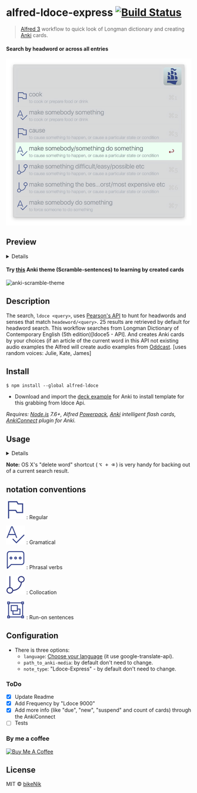 # alfred-ldoce-express [![Build Status](https://travis-ci.org/bikenik/alfred-ldoce.svg?branch=master)](https://travis-ci.org/bikenik/alfred-ldoce)

> [Alfred 3](https://www.alfredapp.com) workflow to quick look of Longman dictionary and creating [Anki](https://apps.ankiweb.net) cards.

#### Search by headword or across all entries
![Search by headword or across all entries](./media-readme/main-window.png)

## Preview

<details>
 
<!-- toc -->

#### Create, choose and delete your decks in Anki
![Create, choose and delete your decks in Anki](./media-readme/mods.png)

#### Use <kbd>⌘L</kbd> for more info by large text and copy it
>![Use [⌘L] for more info by large text and copy it](./media-readme/largeText.png)

#### Warnings, Notifications
>  ![search wichout Anki](./media-readme/edit_mode.png)

>  ![Notification](./media-readme/Notification-alfred-readme.png)

<!-- tocstop -->

</details>

#### Try [this](https://github.com/bikenik/alfred-ldoce/blob/master/Ldoce-Express.apkg) Anki theme (Scramble-sentences) to learning by created cards
![anki-scramble-theme](./media-readme/scramble-them-preview.gif)

## Description

The search, `ldoce <query>`, uses [Pearson's API](http://developer.pearson.com/apis/dictionaries) to hunt for headwords and senses that match `headeword/<query>`. 25 results are retrieved by default for headword search.
This workflow searches from Longman Dictionary of Contemporary English (5th edition)[ldoce5 - API]. And creates Anki cards by your choices (if an article of the current word in this API not existing audio examples the Alfred will create audio examples from [Oddcast](http://www.oddcast.com/demos/tts/tts_example.php?clients). [uses random voices: Julie, Kate, James]

## Install

```
$ npm install --global alfred-ldoce
```

* Download and import the [deck example](https://github.com/bikenik/alfred-ldoce/blob/master/Ldoce-Express.apkg) for Anki to install template for this grabbing from ldoce Api.

_Requires: [Node.js](https://nodejs.org) 7.6+, Alfred [Powerpack](https://www.alfredapp.com/powerpack/), [Anki](https://apps.ankiweb.net) intelligent flash cards, [AnkiConnect](https://ankiweb.net/shared/info/2055492159) plugin for Anki._

## Usage
<details>
 
<!-- toc -->
[video presentation](https://youtu.be/MD6wpJJIzHc)
![query](./media-readme/ldoce-query-schema.png)
##### In Alfred, type <kbd>ldoce</kbd>, <kbd>Enter</kbd>, and your query.

* <kbd>ldoce < query ></kbd>
  — Search for entries with the given headword 
* <kbd>ldoces <query></kbd>
  — Generic text search across all entries (searchs all entry fields)
  - <kbd>⇥</kbd>, <kbd>↩</kbd> or <kbd>⌘ + NUM</kbd>
  — Show senses of selected headword 
  - <kbd>⇧</kbd> or <kbd>⌘ + L</kbd>
  — Show Quick Look preview from [ldoceonline.com/dictionary/query](https://www.ldoceonline.com)

* <kbd>< query ></kbd> — Search for previous matching        <kbd>ldoce < query ></kbd>

  * <kbd>⇥</kbd>, <kbd>↩</kbd> or <kbd>⌘ + NUM</kbd> or click — select to choose sense for creating card
  * <kbd>⌘ + L</kbd> — Show one of vocabulary entries in Alfred's "Large Type" window
  * <kbd>⌘ + ↩</kbd> — create card from selected senses of word
  * <kbd>⌥ + ↩</kbd> — create card from all matching of current query
  * hit <kbd>fn + ↩</kbd> — export current vocabulary entries to other workfows "Call External"
  * hit <kbd>⌃ + ↩</kbd> to turn back from some additional boxes to current session of query
* <kbd>< ldl ></kbd> (last query or last query for phrasal verb) go to the definition of the word of the last query
* If you notice this sign 🔦 it means the current deffinition exist additional words for search. Hit <kbd>⌃ + ↵</kbd> (SEE ALSO) to show and search by this words.
* <kbd><ldoce !></kbd> — Choose, create or delete deck for Anki
  - <kbd><!set></kbd> - choose another deck for new cards
  - <kbd><!del></kbd> - delete any deck (with cards)
  - <kbd><!refresh></kbd> - Refreshing info by AnkiConnect. It will be done automaticaly after each query set, but can be used forcibly by this command.

<!-- tocstop -->

</details>
 

**Note:** OS X's "delete word" shortcut ( <kbd>⌥ + ⌫</kbd> ) is very handy for backing out of a current search result.

## notation conventions

![regular headword](./media-readme/flag@01.png)
: Regular

![gramatical example](./media-readme/gramatical@01.png)
: Gramatical

![phrasal verb](./media-readme/phrasal_verbs@01.png)
: Phrasal verbs

![collocation](./media-readme/collocation@01.png)
: Collocation

![runon](./media-readme/runon@01.png)
: Run-on sentences

## Configuration

* There is three options: 
	- `language`: [Choose your language](https://cloud.google.com/translate/docs/languages) (it use google-translate-api).
	- `path_to_anki-media`: by default don't need to change.
  - `note_type`: "Ldoce-Express" - by default don't need to change.

### ToDo

- [x] Update Readme
- [x] Add Frequency by "Ldoce 9000"
- [x] Add more info (like "due", "new", "suspend" and count of cards) through the AnkiConnect
- [ ] Tests

### By me a coffee

<a href="https://www.buymeacoffee.com/cLMme6h" target="_blank"><img src="https://www.buymeacoffee.com/assets/img/custom_images/orange_img.png" alt="Buy Me A Coffee" style="height: auto !important;width: auto !important;" ></a>

## License

MIT © [bikeNik](https://github.com/bikenik)
